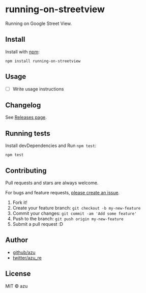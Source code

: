# running-on-streetview

Running on Google Street View.

## Install

Install with [npm](https://www.npmjs.com/):

    npm install running-on-streetview

## Usage

- [ ] Write usage instructions

## Changelog

See [Releases page](https://github.com/azu/running-on-streetview/releases).

## Running tests

Install devDependencies and Run `npm test`:

    npm test

## Contributing

Pull requests and stars are always welcome.

For bugs and feature requests, [please create an issue](https://github.com/azu/running-on-streetview/issues).

1. Fork it!
2. Create your feature branch: `git checkout -b my-new-feature`
3. Commit your changes: `git commit -am 'Add some feature'`
4. Push to the branch: `git push origin my-new-feature`
5. Submit a pull request :D

## Author

- [github/azu](https://github.com/azu)
- [twitter/azu_re](https://twitter.com/azu_re)

## License

MIT © azu
